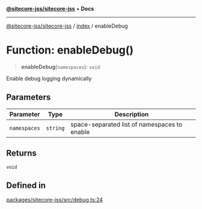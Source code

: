 [**@sitecore-jss/sitecore-jss**](../../README.md) • **Docs**

***

[@sitecore-jss/sitecore-jss](../../README.md) / [index](../README.md) / enableDebug

# Function: enableDebug()

> **enableDebug**(`namespaces`): `void`

Enable debug logging dynamically

## Parameters

| Parameter | Type | Description |
| ------ | ------ | ------ |
| `namespaces` | `string` | space-separated list of namespaces to enable |

## Returns

`void`

## Defined in

[packages/sitecore-jss/src/debug.ts:24](https://github.com/Sitecore/jss/blob/7ddd22dfa8f8d76cfb96e977ac1a0d48c3a13d89/packages/sitecore-jss/src/debug.ts#L24)
